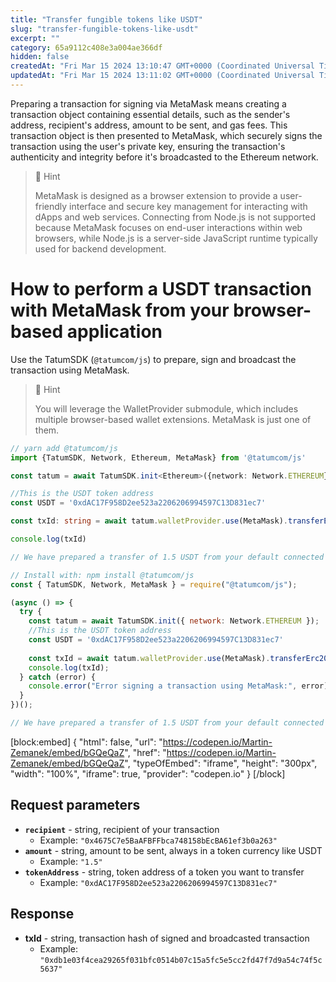 ```yaml
---
title: "Transfer fungible tokens like USDT"
slug: "transfer-fungible-tokens-like-usdt"
excerpt: ""
category: 65a9112c408e3a004ae366df
hidden: false
createdAt: "Fri Mar 15 2024 13:10:47 GMT+0000 (Coordinated Universal Time)"
updatedAt: "Fri Mar 15 2024 13:11:02 GMT+0000 (Coordinated Universal Time)"
---
```

Preparing a transaction for signing via MetaMask means creating a transaction object containing essential details, such as the sender's address, recipient's address, amount to be sent, and gas fees. This transaction object is then presented to MetaMask, which securely signs the transaction using the user's private key, ensuring the transaction's authenticity and integrity before it's broadcasted to the Ethereum network.

> 📘 Hint
> 
> MetaMask is designed as a browser extension to provide a user-friendly interface and secure key management for interacting with dApps and web services. Connecting from Node.js is not supported because MetaMask focuses on end-user interactions within web browsers, while Node.js is a server-side JavaScript runtime typically used for backend development.

# How to perform a USDT transaction with MetaMask from your browser-based application

Use the TatumSDK (`@tatumcom/js`) to prepare, sign and broadcast the transaction using MetaMask.

> 📘 Hint
> 
> You will leverage the WalletProvider submodule, which includes multiple browser-based wallet extensions. MetaMask is just one of them.

```typescript
// yarn add @tatumcom/js
import {TatumSDK, Network, Ethereum, MetaMask} from '@tatumcom/js'

const tatum = await TatumSDK.init<Ethereum>({network: Network.ETHEREUM})

//This is the USDT token address
const USDT = '0xdAC17F958D2ee523a2206206994597C13D831ec7'

const txId: string = await tatum.walletProvider.use(MetaMask).transferErc20('0x4675C7e5BaAFBFFbca748158bEcBA61ef3b0a263', '1.5', USDT)

console.log(txId)

// We have prepared a transfer of 1.5 USDT from your default connected MetaMask account to the recipient of 0x4675C7e5BaAFBFFbca748158bEcBA61ef3b0a263
```
```javascript
// Install with: npm install @tatumcom/js
const { TatumSDK, Network, MetaMask } = require("@tatumcom/js");

(async () => {
  try {
    const tatum = await TatumSDK.init({ network: Network.ETHEREUM });
    //This is the USDT token address
    const USDT = '0xdAC17F958D2ee523a2206206994597C13D831ec7'
    
    const txId = await tatum.walletProvider.use(MetaMask).transferErc20('0x4675C7e5BaAFBFFbca748158bEcBA61ef3b0a263', '1.5', USDT);
    console.log(txId);
  } catch (error) {
    console.error("Error signing a transaction using MetaMask:", error);
  }
})();

// We have prepared a transfer of 1.5 USDT from your default connected MetaMask account to the recipient of 0x4675C7e5BaAFBFFbca748158bEcBA61ef3b0a263
```

[block:embed]
{
  "html": false,
  "url": "https://codepen.io/Martin-Zemanek/embed/bGQeQaZ",
  "href": "https://codepen.io/Martin-Zemanek/embed/bGQeQaZ",
  "typeOfEmbed": "iframe",
  "height": "300px",
  "width": "100%",
  "iframe": true,
  "provider": "codepen.io"
}
[/block]


## Request parameters

- **`recipient`** - string, recipient of your transaction
  - Example: `"0x4675C7e5BaAFBFFbca748158bEcBA61ef3b0a263"`
- **`amount`** - string, amount to be sent, always in a token currency like USDT
  - Example: `"1.5"`
- **`tokenAddress`** - string, token address of a token you want to transfer
  - Example: `"0xdAC17F958D2ee523a2206206994597C13D831ec7"`

## Response

- **txId** - string, transaction hash of signed and broadcasted transaction
  - Example: `"0xdb1e03f4cea29265f031bfc0514b07c15a5fc5e5cc2fd47f7d9a54c74f5c5637"`
